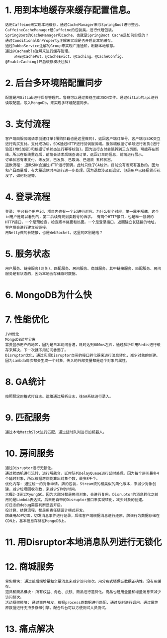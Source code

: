 # 1. 用到本地缓存来缓存配置信息。
    选用Caffeine来实现本地缓存，通过CacheManager来与SpringBoot进行整合。CaffeineCacheManager是Caffeine的包装类，进行代理包装。
    SpringBoot的CacheManager和Cache，也就是SpringBoot Cache是如何实现的？
    通过ConditionalOnProperty注解来实现是否开启此本地缓存。
    通过DubboService注解的Group来实现广播通知，刷新本地缓存。
    通过@Cacheable注解来进行缓存管理。 
        还有@CachePut、@CacheEvict、@Caching、@CacheConfig、@EnableCaching(开启缓存模块注解)
# 2. 后台多环境陪配置同步
    配置是用GitLab进行保存管理的。鲁班可以通过表格生成JSON文件。通过GitLab的api进行读取配置，写入MongoDb，来实现多环境配置同步。
# 3. 支付流程
    客户端向服务端请求创建订单(限购拦截也是这里做的)，返回客户端订单号。客户端与SDK交互进行购买支付。支付成功后，SDK通过HTTP进行回调服务端。服务端根据订单号进行发货(进行验签(MD5加密)和根据订单状态进行幂等校验)。因为进行支付会跳转到三方页面，可能存在断线。所以在断线重连后，前端会请求后端查询订单，返回订单的信息，前端进行展示。
    订单状态有未支付、未发货、已发货、已取消、已退款 五种状态。
	退款流程: 退款SDK会通过HTTP进行回调。此时只做了GA统计。目前没有发现有退款的。因为和产品商量后，有大量退款时再进行进一步处理。因为退款涉及到退货，但是用户已经把货币花没了，如何处理等。
# 4. 登录流程
    登录: 平台有个用户id，项目内也有一个id进行对应。为什么有个对应，第一属于解藕，这个id用户是可以看到的，第二后续有规划卖靓号的诉求。 有两个HTTP接口，也是唯一暴漏的HTTP接口，一个是预检查，检查版本强更和热更。一个是登录接口，返回建立长链接的地址，客户端会进行建立长链接。
    用Netty做的长链接，也是WebSocket。这里的区别是啥？
# 5. 服务状态
    用户服务、链接服务(网关)、匹配服务、房间服务、商城服务。其中链接服务、匹配服务、房间服务是有状态的，因为本地会存储临时数据。
# 6. MongoDB为什么快
# 7. 性能优化
    JVM优化
    MongoDB读写分离
    需要显示用户的地区，因为是日本访问香港，耗时达到600ms左右，通过解析后用Redis进行缓存来解决，下一次就不用访问香港了。
    Disruptor优化，通过实现Disruptor自带的接口转化器来进行消息转化，减少对象的创建。因为Lambda每次都会生成一个对象，传入的外部变量都是这个对象的属性。
# 8. GA统计
    按照预定的格式打日志。运维通过解析日志，往GA系统进行录入。
# 9. 匹配服务
    通过本地MatchSlot进行匹配，通过延时队列进行加机器人。
# 10. 房间服务
    通过Disruptor进行无锁化。
    通过状态机进行流转，进行解藕合。延时队列DelayQueue进行延时处理。因为每个房间最多4个延时对象，所以根据房间能算出对象个数，最多8千个。
    优化内存: 通过统一的对象申请，牌的包装，Stream流的相类似的简化版本，来减少对象创建，减少垃圾回收次数，来减少STW的时间。
    大概2-3天1次yungGC。因为大部分都是房间对象，会进行复用。Disruptor的消息转化之前用的是Lambda表达式，后来用自带的Disruptor接口来实现转化，减少对象的创建。
    打日志的debug需要判断是否开启。
    役计算、结算流程，都是用责任链设计模式开发。
    牌谱用AOP切面，切发消息事件进行记录，后续客户端根据消息进行还原。牌谱行为数据存储在CDN上，基本信息存储在MongoDB上。
# 11. 用Disruptor本地消息队列进行无锁化
# 12. 商城服务
    背包模块: 通过前后端增量和全量消息来减少访问频次。用分布式锁保证数据正确性。没有用缓存。
    道具和商品模块: 所有权益、角色、皮肤、商品进行道具化。商品也是用全量和增量消息来减少访问频次。
    活动框架模块: 通过事件触发，根据process原数据进行匹配，通过反射进行调用。通过属性原数据进行支持多存储引擎。配合后台可以方便测试人员测试。
# 13. 痛点解决
    
